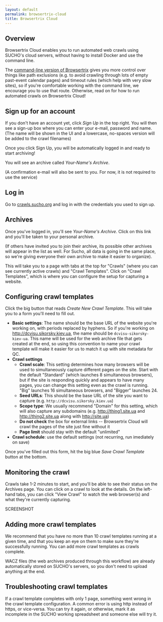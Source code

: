 ```yaml
---
layout: default
permalink: browsertrix-cloud
title: Browsertrix Cloud
---
```


## Overview

Browsertrix Cloud enables you to run automated web crawls using SUCHO's cloud servers, without having to install Docker and use the command line. 

The [command-line version of Browsertrix](https://www.sucho.org/browsertrix) gives you more control over things like path exclusions (e.g. to avoid crawling through lots of empty past-event calendar pages) and timeout rules (which help with very slow sites), so if you're comfortable working with the command line, we encourage you to use that route. Otherwise, read on for how to run automated crawls on Browsertrix Cloud!

## Sign up for an account
If you don't have an account yet, click *Sign Up* in the top right. You will then see a sign-up box where you can enter your e-mail, password and name.
(The name will be shown in the UI and a lowercase, no-spaces version will be added to the crawl filenames)

Once you click Sign Up, you will be automatically logged in and ready to start archiving!

You will see an archive called *Your-Name's Archive*.

(A confirmation e-mail will also be sent to you. For now, it is not required to use the service)

## Log in
Go to [crawls.sucho.org](https://crawls.sucho.org) and log in with the credentials you used to sign up.

## Archives
Once you've logged in, you'll see *Your-Name's Archive*. Click on this link and you'll be taken to your personal archive.

(If others have invited you to join their archive, its possible other archives will appear in the list as well. For Sucho, all data is going in the same place, so we're giving everyone their own archive to make it easier to organize).

This will take you to a page with tabs at the top for "Crawls" (where you can see currently active crawls) and "Crawl Templates". Click on "Crawl Templates", which is where you can configure the setup for capturing a website.

## Configuring crawl templates
Click the big button that reads *Create New Crawl Template*. This will take you to a form you'll need to fill out. 

* **Basic settings**: The name should be the base URL of the website you're working on, with periods replaced by hyphens. So if you're working on http://dcvisu.sikorsky.kiev.ua, the name should be `dcvisu-sikorsky-kiev-ua`. This name will be used for the web archive file that gets created at the end, so using this convention to name your crawl template will make it easier for us to match it up with site metadata for QC.
* **Crawl settings**
  * **Crawl scale**: This setting determines how many browsers will be used to simultaneously capture different pages on the site. Start with the default "Standard" (which launches 8 simultaneous browsers), but if the site is responding quickly and appears to have many pages, you can change this setting even as the crawl is running. "Big" launches 16 simultaneous browsers, and "Bigger" launches 24.
  * **Seed URLs**: This should be the base URL of the site you want to capture (e.g. `http://dcvisu.sikorsky.kiev.ua`)
  * **Scope type**: We usually recommend "Domain" for this setting, which will also capture any subdomains (e.g. http://thing1.site.ua and http://thing2.site.ua along with http://site.ua)
  * **Do not check** the box for external links -- Browsertrix Cloud will crawl the pages of the site just fine without it
  * **Page limit** should stay with the default "unlimited"
* **Crawl schedule**: use the default settings (not recurring, run imediately on save)

Once you've filled out this form, hit the big blue *Save Crawl Template* button at the bottom.

## Monitoring the crawl
Crawls take 1-2 minutes to start, and you'll be able to see their status on the Archives page. You can click on a crawl to look at the details. On the left-hand tabs, you can click "View Crawl" to watch the web browser(s) and what they're currently capturing.

SCREENSHOT

## Adding more crawl templates
We recommend that you have no more than 10 crawl templates running at a given time, and that you keep an eye on them to make sure they're successfully running. You can add more crawl templates as crawls complete.

WACZ files (the web archives produced through this workflow) are already automatically stored on SUCHO's servers, so you don't need to upload anything at the end.

## Troubleshooting crawl templates
If a crawl template completes with only 1 page, something went wrong in the crawl template configuration. A common error is using http instead of https, or vice-versa. You can try it again, or otherwise, mark it as incomplete in the SUCHO working spreadsheet and someone else will try it.

